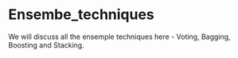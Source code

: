 # Ensembe_techniques
We will discuss all the ensemple techniques here - Voting, Bagging, Boosting and Stacking.
